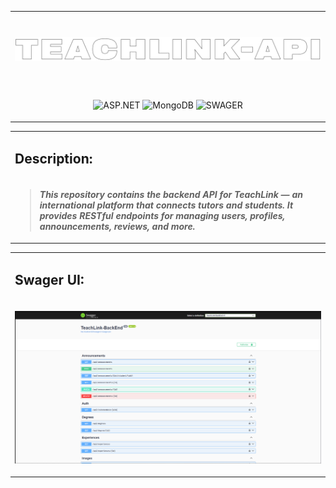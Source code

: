 <table>
  <tr>
    <td width='1200px' height='120px'>
      <p align="center">
        <img src="TeachLink-BackEnd/assets/TeachLinkAPI.png" width='750px' alt="LogoBot">
      </p>
    </td>
  </tr>

  <tr>
    <td>
      <p align='center'>
        <img alt="ASP.NET" src="https://img.shields.io/badge/-ASP.Net-090909?style=for-the-badge&logo=dotnet&logoColor=white">
        <img alt="MongoDB" src="https://img.shields.io/badge/-MongoDB-090909?style=for-the-badge&logo=MongoDB&logoColor=white">
        <img alt="SWAGER" src="https://img.shields.io/badge/-Swagger-090909?style=for-the-badge&logo=swagger&logoColor=white">
      </p>  
    </td>
  </tr>
</table>

<table>
  <tr>
    <td colspan="2">
  
  ##  Description:
  </td>
  </tr>

  <tr>
  <td colspan ="2">

> _**This repository contains the backend API for TeachLink — an international platform that connects tutors and students. It provides RESTful endpoints for managing users, profiles, announcements, reviews, and more.**_

  </td>
  </tr>
   
</table>

<table>
<tr>
  <td colspan="2">
<h2>Swager UI:</h2>
</td>
</tr>
  <tr>
    <td>
      <p align="center"><img src="TeachLink-BackEnd/assets/swagger.png" alt="Screen1"></p>
    </td>
</table>

